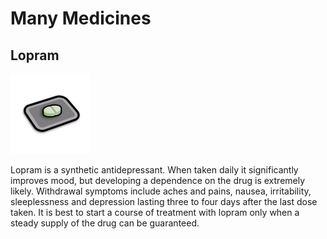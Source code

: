 # Many Medicines

## Lopram

![Lopram](Common/Textures/Things/Item/Drug/MMeds_Lopram/MMeds_Lopram_a.png)

Lopram is a synthetic antidepressant. When taken daily it significantly improves mood, but developing a dependence on the drug is extremely likely. Withdrawal symptoms include aches and pains, nausea, irritability, sleeplessness and depression lasting three to four days after the last dose taken. It is best to start a course of treatment with lopram only when a steady supply of the drug can be guaranteed.
